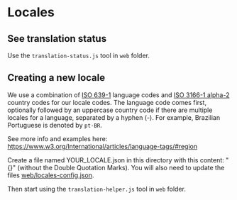 # Locales

## See translation status

Use the `translation-status.js` tool in `web` folder.

## Creating a new locale

We use a combination of [ISO 639-1](https://en.wikipedia.org/wiki/List_of_ISO_639-1_codes) language codes and [ISO 3166-1 alpha-2](https://en.wikipedia.org/wiki/ISO_3166-1_alpha-2#Officially_assigned_code_elements) country codes for our locale codes. The language code comes first, optionally followed by an uppercase country code if there are multiple locales for a language, separated by a hyphen (-). For example, Brazilian Portuguese is denoted by `pt-BR`.

See more info and examples here: https://www.w3.org/International/articles/language-tags/#region

Create a file named YOUR_LOCALE.json in this directory with this content: "{}" (without the Double Quotation Marks). You will also need to update the files [web/locales-config.json](../../locales-config.json).

Then start using the `translation-helper.js` tool in `web` folder.
